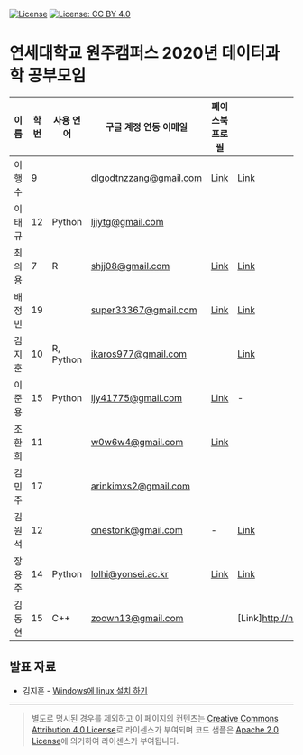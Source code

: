 [![License](https://img.shields.io/badge/License-Apache%202.0-blue.svg)](https://opensource.org/licenses/Apache-2.0)
[![License: CC BY 4.0](https://img.shields.io/badge/License-CC%20BY%204.0-lightgrey.svg)](https://creativecommons.org/licenses/by/4.0/)

# 연세대학교 원주캠퍼스 2020년 데이터과학 공부모임

| 이름   | 학번 | 사용 언어 | 구글 계정 연동 이메일  | 페이스북 프로필                                                 | 블로그                                   | 깃헙                                     | 캐글                                         |   |
|--------|------|-----------|------------------------|-----------------------------------------------------------------|------------------------------------------|------------------------------------------|----------------------------------------------|---|
| 이행수 | 9    |           | dlgodtnzzang@gmail.com | [Link](https://www.facebook.com/dlgodtnzzang)                   | [Link](https://www.medium.com/@hslee09)  |                                          |                                              |   |
| 이태규 | 12   | Python    | ljjytg@gmail.com       |                                                                 |                                          | [Link](https://github.com/romanticq)     |                                              |   |
| 최의용 | 7    | R         | shjj08@gmail.com       | [Link](https://www.facebook.com/shjj08)                         | [Link](https://unfinishedgod.github.io/) | [Link](https://github.com/Unfinishedgod) | [Link](https://www.kaggle.com/unfinishedgod) |   |
| 배정빈 | 19   |           | super33367@gmail.com   | [Link](https://www.facebook.com/profile.php?id=100008672081503) | [Link](https://blog.naver.com/bjb0706)   |                                          |                                              |   |
| 김지훈 | 10   | R, Python | ikaros977@gmail.com    |                                                                 | [Link](https://hoon427.tistory.com/)     | [Link](https://github.com/Hoon0427)      |                                              |   |
| 이준용 | 15   | Python    | ljy41775@gmail.com     | [Link](https://www.facebook.com/profile.php?id=100009082745602) | -                                        | [Link](https://github.com/dlwnsdyd94)    | [Link](https://www.kaggle.com/ljy1237)       |   |
| 조환희 | 11   |           | w0w6w4@gmail.com       | [Link](https://www.facebook.com/profile.php?id=100008169189403) |                                          | [Link](https://github.com/ChoHwanhee)    |                                              |   |
| 김민주 | 17   |           | arinkimxs2@gmail.com   |                                                                 |                                          |                                          |                                              |   |
| 김원석 | 12   |           | onestonk@gmail.com     | -                                                               | [Link](https://medium.com/@onestonk)     | [Link](https://github.com/kimonesuk)     |                                              |   |
| 장용주 | 14   | Python    | lolhi@yonsei.ac.kr     | [Link](https://www.facebook.com/lolhoho)                        | [Link](https://medium.com/@yongju1264)   | [Link](https://github.com/lolhi)         |                                              |   |
| 김동현 | 15   | C++       | zoown13@gmail.com      |                                                                 | [Link]http://naver.me/GiUT6imp)          | [Link](https://github.com/zoown13)       |                                              |   |

## 발표 자료

- 김지훈 - [Windows에 linux 설치 하기](https://hoon427.tistory.com/103)



----

> 별도로 명시된 경우를 제외하고 이 페이지의 컨텐츠는 [Creative Commons Attribution 4.0 License](https://creativecommons.org/licenses/by/4.0/)로 라이센스가 부여되며 코드 샘플은 [Apache 2.0 License](https://www.apache.org/licenses/LICENSE-2.0)에 의거하여 라이센스가 부여됩니다.
